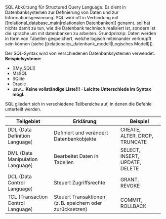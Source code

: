 SQL Abkürzung für Structured Query Language. Es dient in Datenbanksystemen zur Definierung von Daten und zur Informationsgewinnung. SQL wird oft in Verbindung mit [[relational_database_main|relationalen Datenbanken]] genannt.  sql hat nichts damit zu tun, wie die Datenbank technisch realisiert ist, sondern ist die sprache um mit datenbanken zu arbeiten.
Grundprinzip: Daten werden in form von Tabellen gespeichert, welche logisch miteinander verknüpft sein können (siehe [[relationales_datenbank_modell|Logisches Modell]]).

Der SQL-Syntax wird von verschiedenen Datenbanksystemen verwendet.
**Beispielsysteme:**
- [[My_SQL]]
- MsSQL
- SQlite
- Oracle
- usw...
**Keine vollständige Liste!!! - Leichte Unterschiede im Syntax mögl.**

SQL gliedert sich in verschiedene Teilbereiche auf, in denen die Befehle unterteilt werden.

| Teilgebiet                         | Erklärung                                                 | Beispiel                       |
| ---------------------------------- | --------------------------------------------------------- | ------------------------------ |
| DDL (Data Definition Language)     | Definiert und verändert Datenbankobjekte                  | CREATE, ALTER, DROP, TRUNCATE  |
| DML (Data Manipulation Language)   | Bearbeitet Daten in Tabellen                              | SELECT, INSERT, UPDATE, DELETE |
| DCL (Data Control Language)        | Steuert Zugriffsrechte                                    | GRANT, REVOKE                  |
| TCL (Transaction Control Language) | Steuert Transaktionen (z. B. speichern oder zurücksetzen) | COMMIT, ROLLBACK               |

